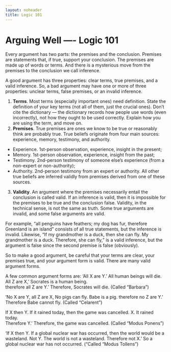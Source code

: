 ```yaml
---
layout: noheader
title: Logic 101
---
```



# Arguing Well —- Logic 101

Every argument has two parts: the premises and the conclusion. Premises are statements that, if true, support your conclusion. The premises are made up of words or terms. And there is a mysterious move from the premises to the conclusion we call inference. 

A good argument has three properties: clear terms, true premises, and a valid inference.
So, a bad argument may have one or more of three properties: unclear terms, false premises, or an invalid inference.

1. **Terms**. Most terms (especially important ones) need definition. State the definition of your key terms (not all of them, just the crucial ones). Don’t cite the dictionary — the dictionary records how people use words (even incorrectly), not how they ought to be used correctly. Explain how you are using the term, and move on.
2. **Premises**. True premises are ones we know to be true or reasonably think are probably true. True beliefs originate from four main sources: experience, memory, testimony, and authority.  

* Experience. 1st-person observation, experience, insight in the present;
* Memory. 1st-person observation, experience, insight from the past;
* Testimony. 2nd-person testimony of someone else’s experience (from a non-expert or non-authority);
* Authority. 2nd-person testimony from an expert or authority. 
All other true beliefs are inferred validly from premises derived from one of these sources.

3. **Validity**. An argument where the premises necessarily entail the conclusion is called valid. If an inference is valid, then it is impossible for the premises to be true and the conclusion false. Validity, in the technical sense, is not the same as truth. Some true arguments are invalid, and some false arguments are valid. 

For example, “all penguins have feathers; my dog has fur, therefore Greenland is an island” consists of all true statements, but the inference is invalid. Likewise, “If my grandmother is a duck, then she can fly. My grandmother is a duck. Therefore, she can fly,” is a valid inference, but the argument is false since the second premise is false (obviously). 

So to make a good argument, be careful that your terms are clear, your premises true, and your argument form is valid. There are many valid argument forms. 

A few common argument forms are: 
‘All X are Y.’                  All human beings will die. 
All Z are X,’                   Socrates is a human being.      
therefore all Z  are Y.’        Therefore, Socrates will die. 
(Called “Barbara”) 


‘No X are Y, all Z are X,       No pigs can fly. Babe is a pig.
therefore no Z are Y.’          Therefore Babe cannot fly. 
(Called “Celarent”) 


If X then Y.            If it rained today, then the game was cancelled. 
X.                              It rained today.  
Therefore Y.’                   Therefore, the game was cancelled.
(Called “Modus Ponens”) 

‘If X then Y.                   If a global nuclear war has occurred, 
   then the world would be a wasteland. 
Not Y.                          The world is not a wasteland. 
Therefore not X.’               So a global nuclear war has not occurred.
(“Called “Modus Tollens”) 

